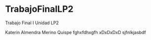 # TrabajoFinalLP2

Trabajo Final I Unidad LP2

Katerin Almendra Merino Quispe
fghxfdhxgfh
xDxDxDxD
sjfnlkjasbdf